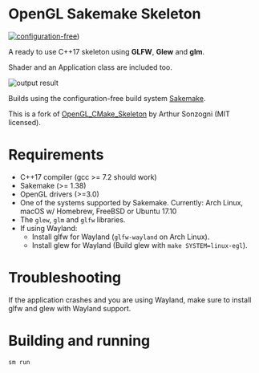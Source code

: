 OpenGL Sakemake Skeleton
========================

[![configuration-free](https://raw.githubusercontent.com/xyproto/sakemake/master/img/configuration_free_256.png)](https://github.com/xyproto/sakemake))

A ready to use C++17 skeleton using **GLFW**, **Glew** and **glm**.

Shader and an Application class are included too.

![output result](img/output.gif)

Builds using the configuration-free build system [Sakemake](https://github.com/xyproto/sakemake).

This is a fork of [OpenGL_CMake_Skeleton](https://github.com/ArthurSonzogni/OpenGL_CMake_Skeleton) by Arthur Sonzogni (MIT licensed).

Requirements
============
* C++17 compiler (gcc >= 7.2 should work)
* Sakemake (>= 1.38)
* OpenGL drivers (>=3.0)
* One of the systems supported by Sakemake. Currently: Arch Linux, macOS w/ Homebrew, FreeBSD or Ubuntu 17.10
* The `glew`, `glm` and `glfw` libraries.
* If using Wayland:
  * Install glfw for Wayland (`glfw-wayland` on Arch Linux).
  * Install glew for Wayland (Build glew with `make SYSTEM=linux-egl`).

Troubleshooting
===============

If the application crashes and you are using Wayland, make sure to install glfw and glew with Wayland support.

Building and running
====================
```
sm run
```
